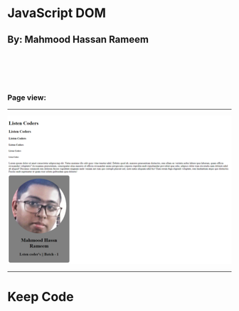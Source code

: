 # JavaScript DOM
## By: Mahmood Hassan Rameem

<br>
<br>
<br>
<br>


### Page view:
---

![view](./view.png)


---

# Keep Code
